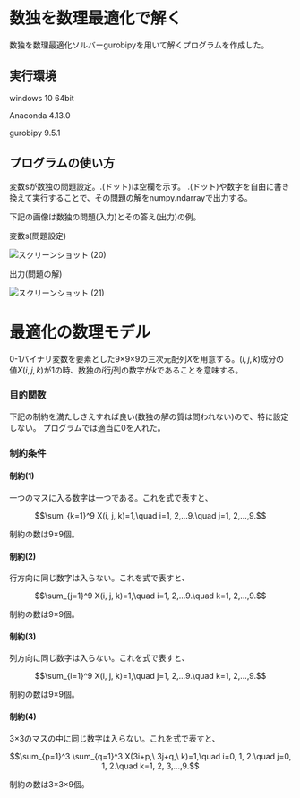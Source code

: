 # 数独を数理最適化で解く
数独を数理最適化ソルバーgurobipyを用いて解くプログラムを作成した。

## 実行環境
windows 10 64bit

Anaconda 4.13.0

gurobipy 9.5.1

## プログラムの使い方
変数sが数独の問題設定。.(ドット)は空欄を示す。
.(ドット)や数字を自由に書き換えて実行することで、その問題の解をnumpy.ndarrayで出力する。

下記の画像は数独の問題(入力)とその答え(出力)の例。

変数s(問題設定)

![スクリーンショット (20)](https://user-images.githubusercontent.com/108399244/176651104-b50c96be-b961-4279-aec9-89d8e27dbca4.png)

出力(問題の解)

![スクリーンショット (21)](https://user-images.githubusercontent.com/108399244/176651580-d5258da3-4cb2-463b-8f73-86123d3a77dd.png)

# 最適化の数理モデル
0-1バイナリ変数を要素とした9×9×9の三次元配列$X$を用意する。${(i, j, k)}$成分の値${X(i, j, k)}$が1の時、数独の$i$行$j$列の数字が$k$であることを意味する。

### 目的関数
下記の制約を満たしさえすれば良い(数独の解の質は問われない)ので、特に設定しない。
プログラムでは適当に0を入れた。

### 制約条件
#### 制約(1)
一つのマスに入る数字は一つである。これを式で表すと、

$$\sum_{k=1}^9 X(i, j, k)=1,\quad i=1, 2,...9.\quad j=1, 2,...,9.$$

制約の数は9×9個。

#### 制約(2)
行方向に同じ数字は入らない。これを式で表すと、

$$\sum_{j=1}^9 X(i, j, k)=1,\quad i=1, 2,...9.\quad k=1, 2,...,9.$$

制約の数は9×9個。

#### 制約(3)
列方向に同じ数字は入らない。これを式で表すと、

$$\sum_{i=1}^9 X(i, j, k)=1,\quad j=1, 2,...9.\quad k=1, 2,...,9.$$

制約の数は9×9個。

#### 制約(4)
3×3のマスの中に同じ数字は入らない。これを式で表すと、

$$\sum_{p=1}^3 \sum_{q=1}^3 X(3i+p,\ 3j+q,\ k)=1,\quad i=0, 1, 2.\quad j=0, 1, 2.\quad k=1, 2, 3,...,9.$$

制約の数は3×3×9個。
